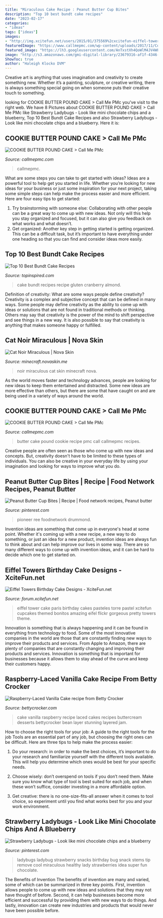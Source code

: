 ```yaml
---
title: "Miraculous Cake Recipe : Peanut Butter Cup Bites"
description: "Top 10 best bundt cake recipes"
date: "2023-02-17"
categories:
- "ideas"
tags: ["ideas"]
images:
- "http://img.xcitefun.net/users/2015/01/375569%2cxcitefun-eiffel-tower-cake-3.jpg"
featuredImage: "https://www.callmepmc.com/wp-content/uploads/2017/11/Cookie-Butter-Pound-Cake-recipe-s.jpg"
featured_image: "https://lh3.googleusercontent.com/AnTxstXh4QoWlM4JV4WFP4-2kACXoeB1XF8inPMEYfnUlm-YtKU5lvWgvkhAmk0f1uwVpdupNUCG1OPsYbSslQ"
image: "http://s3.amazonaws.com/gmi-digital-library/23679316-af1f-4346-81cd-1de7caf53e2e.jpg"
ShowToc: true
author: "Haleigh Klocko DVM"
---
```



Creative art is anything that uses imagination and creativity to create something new. Whether it’s a painting, sculpture, or creative writing, there is always something special going on when someone puts their creative touch to something.

	

		
looking for COOKIE BUTTER POUND CAKE &gt; Call Me PMc you've visit to the right web. We have 8 Pictures about COOKIE BUTTER POUND CAKE &gt; Call Me PMc like Strawberry Ladybugs - Look like mini chocolate chips and a blueberry, Top 10 Best Bundt Cake Recipes and also Strawberry Ladybugs - Look like mini chocolate chips and a blueberry. Here it is:
		
    
## COOKIE BUTTER POUND CAKE &gt; Call Me PMc

<img loading=lazy src="https://www.callmepmc.com/wp-content/uploads/2017/11/Cookie-Butter-Pound-Cake-recipe-dessert-467x700.jpg" onerror="this.onerror=null;this.src='https://tse1.mm.bing.net/th?id=OIP.xI0sbnRaYjufllB4Bvyv8AAAAA&amp;pid=15.1';" alt="COOKIE BUTTER POUND CAKE &gt; Call Me PMc">

_Source: callmepmc.com_

>callmepmc. 

	

What are some steps you can take to get started with ideas?
Ideas are a powerful tool to help get you started in life. Whether you’re looking for new ideas for your business or just some inspiration for your next project, taking some simple steps can help make the process easier and more efficient. Here are four easy tips to get started: 
1. Try brainstorming with someone else: Collaborating with other people can be a great way to come up with new ideas. Not only will this help you stay organized and focused, but it can also give you feedback on what works and what doesn’t. 
2. Get organized: Another key step in getting started is getting organized. This can be a difficult task, but it’s important to have everything under one heading so that you can find and consider ideas more easily. 

    
## Top 10 Best Bundt Cake Recipes

<img loading=lazy src="https://www.topinspired.com/wp-content/uploads/2013/10/top-10-best-bundt-cake-recipes_06.jpg" onerror="this.onerror=null;this.src='https://tse3.mm.bing.net/th?id=OIP.X9FBGFf-cn2isS87zzX1MgHaK4&amp;pid=15.1';" alt="Top 10 Best Bundt Cake Recipes">

_Source: topinspired.com_

>cake bundt recipes recipe gluten cranberry almond. 

	

Definition of creativity: What are some ways people define creativity?
Creativity is a complex and subjective concept that can be defined in many ways. Some people may define creativity as the ability to come up with ideas or solutions that are not found in traditional methods or thinking. Others may say that creativity is the power of the mind to shift perspective and see things in a new way. It is also possible to say that creativity is anything that makes someone happy or fulfilled.

    
## Cat Noir Miraculous | Nova Skin

<img loading=lazy src="https://lh3.googleusercontent.com/AnTxstXh4QoWlM4JV4WFP4-2kACXoeB1XF8inPMEYfnUlm-YtKU5lvWgvkhAmk0f1uwVpdupNUCG1OPsYbSslQ" onerror="this.onerror=null;this.src='https://tse2.mm.bing.net/th?id=OIP.hQgBJJydQ96eolF1JNnEYwAAAA&amp;pid=15.1';" alt="Cat Noir Miraculous | Nova Skin">

_Source: minecraft.novaskin.me_

>noir miraculous cat skin minecraft nova. 

	

As the world moves faster and technology advances, people are looking for new ideas to keep them entertained and distracted. Some new ideas are more effective than others, but there are some that have caught on and are being used in a variety of ways around the world.

    
## COOKIE BUTTER POUND CAKE &gt; Call Me PMc

<img loading=lazy src="https://www.callmepmc.com/wp-content/uploads/2017/11/Cookie-Butter-Pound-Cake-recipe-s.jpg" onerror="this.onerror=null;this.src='https://tse1.mm.bing.net/th?id=OIP.eTGAp6rDOL7rUhkI6jfQKQHaHa&amp;pid=15.1';" alt="COOKIE BUTTER POUND CAKE &gt; Call Me PMc">

_Source: callmepmc.com_

>butter cake pound cookie recipe pmc call callmepmc recipes. 

	

Creative people are often seen as those who come up with new ideas and concepts. But, creativity doesn't have to be limited to these types of individuals. You can also be creative in your everyday life by using your imagination and looking for ways to improve what you do.

    
## Peanut Butter Cup Bites | Recipe | Food Network Recipes, Peanut Butter

<img loading=lazy src="https://i.pinimg.com/originals/55/c5/82/55c5827386399a882259d7e1574da6ab.jpg" onerror="this.onerror=null;this.src='https://tse2.mm.bing.net/th?id=OIP.nmzhZylKMhcwf6b_ESHETQHaFj&amp;pid=15.1';" alt="Peanut Butter Cup Bites | Recipe | Food network recipes, Peanut butter">

_Source: pinterest.com_

>pioneer ree foodnetwork drummond. 

	

Invention ideas are something that come up in everyone's head at some point. Whether it's coming up with a new recipe, a new way to do something, or just an idea for a new product, invention ideas are always fun to think about and can help improve our lives in some way. There are so many different ways to come up with invention ideas, and it can be hard to decide which one to get started on.

    
## Eiffel Towers Birthday Cake Designs - XciteFun.net

<img loading=lazy src="http://img.xcitefun.net/users/2015/01/375569%2cxcitefun-eiffel-tower-cake-3.jpg" onerror="this.onerror=null;this.src='https://tse2.mm.bing.net/th?id=OIP.rmsCSg5Ds-GPee1pRgU3qAHaJ4&amp;pid=15.1';" alt="Eiffel Towers Birthday Cake Designs - XciteFun.net">

_Source: forum.xcitefun.net_

>eiffel tower cake paris birthday cakes pasteles torre pastel xcitefun cupcakes themed bonitos amazing eifel flickr gorgeous pretty towers theme. 

	

Innovation is something that is always happening and it can be found in everything from technology to food. Some of the most innovative companies in the world are those that are constantly finding new ways to improve their products and services. From Apple to Amazon, there are plenty of companies that are constantly changing and improving their products and services. Innovation is something that is important for businesses because it allows them to stay ahead of the curve and keep their customers happy.

    
## Raspberry-Laced Vanilla Cake Recipe From Betty Crocker

<img loading=lazy src="http://s3.amazonaws.com/gmi-digital-library/23679316-af1f-4346-81cd-1de7caf53e2e.jpg" onerror="this.onerror=null;this.src='https://tse3.mm.bing.net/th?id=OIP.0cnH83N_ZpTrk5J-nhkZKgHaFj&amp;pid=15.1';" alt="Raspberry-Laced Vanilla Cake recipe from Betty Crocker">

_Source: bettycrocker.com_

>cake vanilla raspberry recipe laced cakes recipes buttercream desserts bettycrocker bean layer stunning layered jam. 

	

How to choose the right tools for your job: A guide to the right tools for the job
Tools are an essential part of any job, but choosing the right ones can be difficult. Here are three tips to help make the process easier:
1. Do your research: in order to make the best choices, it’s important to do your research and familiarize yourself with the different tools available. This will help you determine which ones would be best for your specific needs.

2. Choose wisely: don’t overspend on tools if you don’t need them. Make sure you know what type of tool is best suited for each job, and when these won’t suffice, consider investing in a more affordable option.

3. Get creative: there is no one-size-fits-all answer when it comes to tool choice, so experiment until you find what works best for you and your work environment.

    
## Strawberry Ladybugs - Look Like Mini Chocolate Chips And A Blueberry

<img loading=lazy src="https://i.pinimg.com/736x/c0/0b/24/c00b24cf69783ddf35ad28aee732c387--ladybug-snacks-ladybug-party.jpg" onerror="this.onerror=null;this.src='https://tse3.mm.bing.net/th?id=OIP.ERT2ldEvlllo_u0o9fbmQAHaHa&amp;pid=15.1';" alt="Strawberry Ladybugs - Look like mini chocolate chips and a blueberry">

_Source: pinterest.com_

>ladybugs ladybug strawberry snacks birthday bug snack stems tip remove cool miraculous healthy lady strawberries idea super fun chocolate. 

	

The Benefits of Invention
The benefits of invention are many and varied, some of which can be summarized in three key points. First, invention allows people to come up with new ideas and solutions that they may not have thought of before. Second, it can help businesses become more efficient and successful by providing them with new ways to do things. And lastly, innovation can create new industries and products that would never have been possible before.

